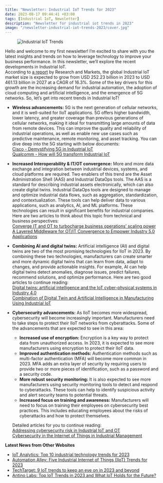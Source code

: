 ```yaml
---
title: "Newsletter: Industrial IoT Trends for 2023"
date: 2023-08-17 09:44:41 +03:00
tags: [Industrial IoT, Newsletter]
description: "Newsletter for industrial iot trends in 2023"
image: "/newsletter-industrial-iot-trends-2023/cover.jpg"
---
```


<figure>
<img src="/newsletter-industrial-iot-trends-2023/cover.jpg" alt="Industrial IoT Trends">
</figure>

Hello and welcome to my first newsletter! I’m excited to share with you the latest insights and trends on how to leverage technology to improve your business performance. In this newsletter, we’ll explore the recent developments in Industrial IoT.  
According to [a report](https://www.researchandmarkets.com/reports/5735108/iot-in-manufacturing-global-market-report#src-pos-1) by Research and Markets, the global Industrial IoT market size is expected to grow from USD 252.23 billion in 2023 to USD 461.13 billion in 2027 at a CAGR of 16.3%. Some of the key drivers for this growth are the increasing demand for industrial automation, the adoption of cloud computing and artificial intelligence, and the emergence of 5G networks. So, let’s get into recent trends in Industrial IoT!  

-   **Wireless advancements:** 5G is the next generation of cellular networks, and it is well-suited for IIoT applications. 5G offers higher bandwidth, lower latency, and greater coverage than previous generations of cellular networks, making it ideal for transmitting large amounts of data from remote devices. This can improve the quality and reliability of industrial operations, as well as enable new use cases such as predictive maintenance, remote monitoring, and asset tracking. You can dive deep into the 5G starting with below documents:  
    [Cisco - Demystifying 5G in Industrial IoT](https://www.cisco.com/c/dam/en_us/solutions/iot/demystifying-5g-industrial-iot.pdf)  
    [Qualcomm - How will 5G transform Industrial IoT](https://www.qualcomm.com/content/dam/qcomm-martech/dm-assets/documents/how_will_5g_transform_industrial_iot_2.pdf)
    
-   **Increased Interoperability & IT/OT convergence:** More and more data exchange and integration between industrial devices, systems, and cloud platforms are required. Two enablers of this trend are the Asset Administration Shell (AAS) and Industrial DataOps tools. The AAS is a standard for describing industrial assets electronically, which can also create digital twins. Industrial DataOps tools are designed to manage and optimize industrial data flows, such as aggregation, standardization, and contextualization. These tools can help deliver data to various applications, such as analytics, AI, and ML platforms. These technologies can result in significant benefits for industrial companies. Here are two articles to think about this topic from technical and business perspectives:  
    [Converge IT and OT to turbocharge business operations’ scaling power](https://www.mckinsey.com/capabilities/operations/our-insights/converge-it-and-ot-to-turbocharge-business-operations-scaling-power)  
    [A Layered Middleware for OT/IT Convergence to Empower Industry 5.0 Applications](https://www.mdpi.com/1424-8220/22/1/190)
    
-   **Combining AI and digital twins:** Artificial intelligence (AI) and digital twins are two of the most promising technologies for IIoT in 2023. By combining these two technologies, manufacturers can create smarter and more dynamic digital twins that can learn from data, adapt to changes, and provide actionable insights. For example, AI can help digital twins detect anomalies, diagnose issues, predict failures, recommend solutions, and optimize performance. Here are two good articles to continue reading:  
    [Digital twins: artificial intelligence and the IoT cyber-physical systems in Industry 4.0](https://link.springer.com/article/10.1007/s41315-021-00180-5)  
    [Combination of Digital Twin and Artificial Intelligence in Manufacturing Using Industrial IoT](https://ieeexplore.ieee.org/document/9125038)
    
-   **Cybersecurity advancements:** As IIoT becomes more widespread, cybersecurity will become increasingly important. Manufacturers need to take steps to protect their IIoT networks from cyberattacks. Some of the advancements that are expected to see in this area:
    
    -   **Increased use of encryption:** Encryption is a key way to protect data from unauthorized access. In 2023, it is expected to see more manufacturers using encryption to protect their IIoT data.
    -   **Improved authentication methods:** Authentication methods such as multi-factor authentication (MFA) will become more common in 2023. MFA adds an extra layer of security by requiring users to provide two or more pieces of identification, such as a password and a security code.
    -   **More robust security monitoring:** It is also expected to see more manufacturers using security monitoring tools to detect and respond to cyberattacks. These tools can help to identify suspicious activity and alert security teams to potential threats.
    -   **Increased focus on training and awareness:** Manufacturers will need to focus on training their employees on cybersecurity best practices. This includes educating employees about the risks of cyberattacks and how to protect themselves.
    
    Detailed articles for you to continue reading:  
    [Addressing cybersecurity risk in Industrial IoT and OT](https://www.microsoft.com/en-us/security/blog/2020/10/21/addressing-cybersecurity-risk-in-industrial-iot-and-ot/)  
    [Cybersecurity in the Internet of Things in Industrial Management](https://www.mdpi.com/2076-3417/12/3/1598)
    

**Latest News from Other Websites**

-   [IoT Analytics: Top 10 industrial technology trends for 2023](https://iot-analytics.com/top-industrial-technology-trends/)
-   [Automation Alley: Five Industrial Internet of Things (IIoT) Trends for 2023](https://www.automationalley.com/articles/five-industrial-internet-of-things-iiot-trends-for-2023)
-   [TechTarget: 9 IoT trends to keep an eye on in 2023 and beyond](https://www.techtarget.com/iotagenda/opinion/IoT-trends-to-keep-an-eye-on)
-   [Antino Labs: Top IoT Trends in 2023 and What IoT Holds for the Future?](https://www.antino.com/blog/top-9-iot-trends/)